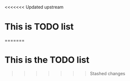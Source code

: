 <<<<<<< Updated upstream
# This is TODO list
=======
# This is the TODO list
>>>>>>> Stashed changes
